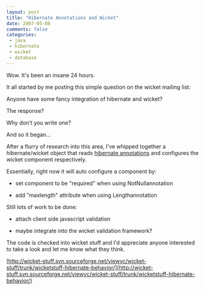 ```yaml
---
layout: post
title: "Hibernate Annotations and Wicket"
date: 2007-05-08
comments: false
categories:
 - java
 - hibernate
 - wicket
 - database
---
```


Wow. It's been an insane 24 hours.

   
   
It all started by me posting this simple question on the wicket mailing list:
   
   
Anyone have some fancy integration of hibernate and wicket?
   
   
   
The response?
   
   
Why don't you write one?
   
   
   
And so it began...
   
   
After a flurry of research into this area, I've whipped together a hibernate/wicket object that reads [hibernate annotations](http://www.hibernate.org/hib_docs/annotations/reference/en/html_single/) and configures the wicket component respectively.

   
   
Essentially, right now it will auto configure a component by:
   
   
  - set component to be "required" when using NotNullannotation

   
  - add "maxlength" attribute when using Lengthannotation

   
   
   
Still lots of work to be done:
   
   
  - attach client side javascript validation

   
  - maybe integrate into the wicket validation framework?

   
   
   
The code is checked into wicket stuff and I'd appreciate anyone interested to take a look and let me know what they think.
   
   
[http://wicket-stuff.svn.sourceforge.net/viewvc/wicket-stuff/trunk/wicketstuff-hibernate-behavior/](http://wicket-stuff.svn.sourceforge.net/viewvc/wicket-stuff/trunk/wicketstuff-hibernate-behavior/)
   
   
